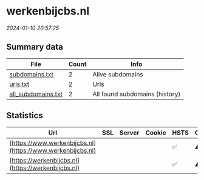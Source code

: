 # werkenbijcbs.nl
*2024-01-10 20:57:25*
## Summary data
| File       | Count | Info |
|------------|-------|------|
|[subdomains.txt](/data/werkenbijcbs.nl/subdomains.txt)|2|Alive subdomains|
|[urls.txt](/data/werkenbijcbs.nl/urls.txt)|2|Urls|
|[all_subdomains.txt](/data/werkenbijcbs.nl/all_subdomains.txt)|2|All found subdomains (history)|
## Statistics
| Url | SSL | Server | Cookie | HSTS | CSP | XFO | XXP | RP | Tech |Title |
|------------|-------|------|------|------|------|------|------|------|------|------|
|[https://www.werkenbijcbs.nl](https://www.werkenbijcbs.nl)| || |:white_check_mark: |:warning: | :white_check_mark: | :white_check_mark: | :white_check_mark: |||
|[https://werkenbijcbs.nl](https://werkenbijcbs.nl)| || |:white_check_mark: |:warning: | :white_check_mark: | :white_check_mark: | :white_check_mark: |||